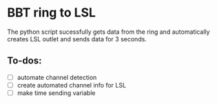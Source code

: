 # BBT ring to LSL
The python script sucessfully gets data from the ring and automatically creates LSL outlet and sends data for 3 seconds.

## To-dos:
- [ ] automate channel detection
- [ ] create automated channel info for LSL
- [ ] make time sending variable 